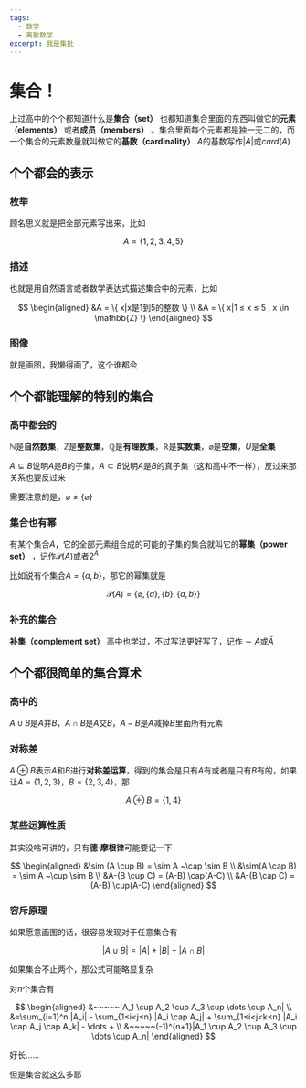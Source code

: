 ```yaml
---
tags:
  - 数学
  - 离散数学
excerpt: 我是集批
---
```

# 集合！

上过高中的个个都知道什么是**集合（set）** 也都知道集合里面的东西叫做它的**元素（elements）** 或者**成员（members）** 。集合里面每个元素都是独一无二的，而一个集合的元素数量就叫做它的**基数（cardinality）** $A$的基数写作$|A|$或$card(A)$ 

## 个个都会的表示

### 枚举

顾名思义就是把全部元素写出来，比如

$$
A = \{ 1,2,3,4,5 \}
$$

### 描述

也就是用自然语言或者数学表达式描述集合中的元素，比如

$$
\begin{aligned}
&A = \{ x|x是1到5的整数 \} \\
&A = \{ x|1 ≤ x ≤ 5 , x \in \mathbb{Z} \}
\end{aligned}
$$

### 图像

就是画图，我懒得画了，这个谁都会

## 个个都能理解的特别的集合

### 高中都会的

$\mathbb{N}$是**自然数集**，$\mathbb{Z}$是**整数集**，$\mathbb{Q}$是**有理数集**，$\mathbb{R}$是**实数集**，$\varnothing$是**空集**，$U$是**全集**

$A\subseteq B$说明$A$是$B$的子集，$A\subset B$说明$A$是$B$的真子集（这和高中不一样），反过来那关系也要反过来

需要注意的是，$\varnothing \not = \{ \varnothing \}$

### 集合也有幂

有某个集合$A$，它的全部元素组合成的可能的子集的集合就叫它的**幂集（power set）** ，记作$\mathcal{P}(A)$或者$2^A$

比如说有个集合$A= \{ a, b \}$，那它的幂集就是

$$
\mathcal{P}(A) = \{ \varnothing, \{ a\}, \{ b\}, \{ a, b\} \}
$$

### 补充的集合

**补集（complement set）** 高中也学过，不过写法更好写了，记作$\sim A$或$\bar{A}$

## 个个都很简单的集合算术

### 高中的

$A \cup B$是$A$并$B$，$A \cap B$是$A$交$B$，$A - B$是$A$减掉$B$里面所有元素

### 对称差

$A \oplus B$表示$A$和$B$进行**对称差运算**，得到的集合是只有$A$有或者是只有$B$有的，如果让$A = \{ 1, 2, 3\}$，$B = \{ 2, 3, 4\}$，那

$$
A \oplus B = \{ 1, 4\}
$$

### 某些运算性质

其实没啥可讲的，只有**德·摩根律**可能要记一下

$$
\begin{aligned}
&\sim (A \cup B) = \sim A ~\cap \sim B \\ 
&\sim(A \cap B) = \sim A ~\cup \sim B \\
&A-(B \cup C) = (A-B) \cap(A-C) \\
&A-(B \cap C) = (A-B) \cup(A-C)
\end{aligned}
$$

### 容斥原理

如果愿意画图的话，很容易发现对于任意集合有

$$
|A \cup B| = |A|+|B|-|A \cap B|
$$

如果集合不止两个，那公式可能略显复杂

对$n$个集合有

$$
\begin{aligned}
&~~~~~|A_1 \cup A_2 \cup A_3 \cup \dots \cup A_n| \\
&=\sum_{i=1}^n |A_i| - \sum_{1≤i<j≤n} |A_i \cap A_j| + \sum_{1≤i<j<k≤n} |A_i \cap A_j \cap A_k| - \dots + \\ 
&~~~~~(-1)^{n+1}|A_1 \cup A_2 \cup A_3 \cup \dots \cup A_n|
\end{aligned}
$$

好长……

但是集合就这么多耶

